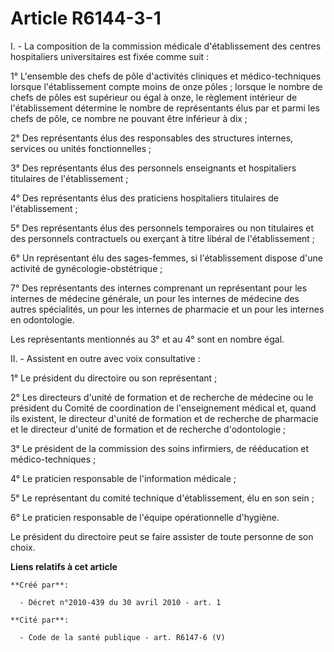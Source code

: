 # Article R6144-3-1

I. - La composition de la commission médicale d'établissement des centres hospitaliers universitaires est fixée comme suit : 

1° L'ensemble des chefs de pôle d'activités cliniques et médico-techniques lorsque l'établissement compte moins de onze
pôles ; lorsque le nombre de chefs de pôles est supérieur ou égal à onze, le règlement intérieur de l'établissement détermine
le nombre de représentants élus par et parmi les chefs de pôle, ce nombre ne pouvant être inférieur à dix ; 

2° Des représentants élus des responsables des structures internes, services ou unités fonctionnelles ; 

3° Des représentants élus des personnels enseignants et hospitaliers titulaires de l'établissement ; 

4° Des représentants élus des praticiens hospitaliers titulaires de l'établissement ; 

5° Des représentants élus des personnels temporaires ou non titulaires et des personnels contractuels ou exerçant à titre
libéral de l'établissement ; 

6° Un représentant élu des sages-femmes, si l'établissement dispose d'une activité de gynécologie-obstétrique ; 

7° Des représentants des internes comprenant un représentant pour les internes de médecine générale, un pour les internes de
médecine des autres spécialités, un pour les internes de pharmacie et un pour les internes en odontologie. 

Les représentants mentionnés au 3° et au 4° sont en nombre égal. 

II. - Assistent en outre avec voix consultative : 

1° Le président du directoire ou son représentant ; 

2° Les directeurs d'unité de formation et de recherche de médecine ou le président du Comité de coordination de
l'enseignement médical et, quand ils existent, le directeur d'unité de formation et de recherche de pharmacie et le directeur
d'unité de formation et de recherche d'odontologie ; 

3° Le président de la commission des soins infirmiers, de rééducation et médico-techniques ; 

4° Le praticien responsable de l'information médicale ; 

5° Le représentant du comité technique d'établissement, élu en son sein ; 

6° Le praticien responsable de l'équipe opérationnelle d'hygiène. 

Le président du directoire peut se faire assister de toute personne de son choix.

**Liens relatifs à cet article**

	**Créé par**:

	  - Décret n°2010-439 du 30 avril 2010 - art. 1

	**Cité par**:

	  - Code de la santé publique - art. R6147-6 (V)
